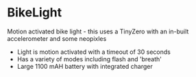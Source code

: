 # BikeLight
 Motion activated bike light - this uses a TinyZero with an in-built accelerometer and some neopixles

 - Light is motion activated with a timeout of 30 seconds
 - Has a variety of modes including flash and 'breath'
 - Large 1100 mAH battery with integrated charger

 

